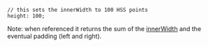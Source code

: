 
	// this sets the innerWidth to 100 HSS points
	height: 100;

Note: when referenced it returns the sum of the [innerWidth](/@container#innerWidth)
and the eventual padding (left and right).

